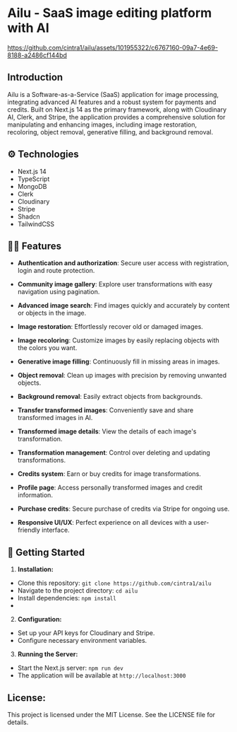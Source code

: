 # Ailu - SaaS image editing platform with AI

https://github.com/cintra1/ailu/assets/101955322/c6767160-09a7-4e69-8188-a2486cf144bd

## Introduction

Ailu is a Software-as-a-Service (SaaS) application for image processing, integrating advanced AI features and a robust system for payments and credits. Built on Next.js 14 as the primary framework, along with Cloudinary AI, Clerk, and Stripe, the application provides a comprehensive solution for manipulating and enhancing images, including image restoration, recoloring, object removal, generative filling, and background removal.

## ⚙️ Technologies

- Next.js 14
- TypeScript
- MongoDB
- Clerk
- Cloudinary
- Stripe
- Shadcn
- TailwindCSS

## 🧑‍💻 Features

- **Authentication and authorization**: Secure user access with registration, login and route protection.

- **Community image gallery**: Explore user transformations with easy navigation using pagination.

- **Advanced image search**: Find images quickly and accurately by content or objects in the image.

- **Image restoration**: Effortlessly recover old or damaged images.

- **Image recoloring**: Customize images by easily replacing objects with the colors you want.

- **Generative image filling**: Continuously fill in missing areas in images.

- **Object removal**: Clean up images with precision by removing unwanted objects.

- **Background removal**: Easily extract objects from backgrounds.

- **Transfer transformed images**: Conveniently save and share transformed images in AI.

- **Transformed image details**: View the details of each image's transformation.

- **Transformation management**: Control over deleting and updating transformations.

- **Credits system**: Earn or buy credits for image transformations.

- **Profile page**: Access personally transformed images and credit information.

- **Purchase credits**: Secure purchase of credits via Stripe for ongoing use.

- **Responsive UI/UX**: Perfect experience on all devices with a user-friendly interface.

## 🤸 Getting Started

1. **Installation:**

  - Clone this repository: `git clone https://github.com/cintra1/ailu`
  - Navigate to the project directory: `cd ailu`
  - Install dependencies: `npm install`
  - 
2. **Configuration:**

  - Set up your API keys for Cloudinary and Stripe.
  - Configure necessary environment variables.
    
3. **Running the Server:**

  - Start the Next.js server: `npm run dev`
  - The application will be available at `http://localhost:3000`

## License:
This project is licensed under the MIT License. See the LICENSE file for details.
